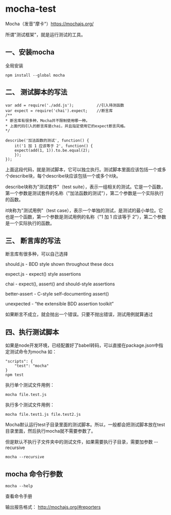 # mocha-test

Mocha（发音"摩卡"）https://mochajs.org/

所谓"测试框架"，就是运行测试的工具。

## 一、安装mocha

全局安装

    npm install --global mocha


## 二、 测试脚本的写法

    var add = require('./add.js');          //引入待测函数
    var expect = require('chai').expect;    //断言库
    /**
    * 断言库有很多种，Mocha并不限制使用哪一种。
    * 上面代码引入的断言库是chai，并且指定使用它的expect断言风格。
    */

    describe('加法函数的测试', function() {
        it('1 加 1 应该等于 2', function() {
        expect(add(1, 1)).to.be.equal(2);
        });
    });

上面这段代码，就是测试脚本，它可以独立执行。测试脚本里面应该包括一个或多个describe块，每个describe块应该包括一个或多个it块。

describe块称为"测试套件"（test suite），表示一组相关的测试。它是一个函数，第一个参数是测试套件的名称（"加法函数的测试"），第二个参数是一个实际执行的函数。

it块称为"测试用例"（test case），表示一个单独的测试，是测试的最小单位。它也是一个函数，第一个参数是测试用例的名称（"1 加 1 应该等于 2"），第二个参数是一个实际执行的函数。


## 三、 断言库的写法

断言库有很多种，可以自己选择

should.js - BDD style shown throughout these docs

expect.js - expect() style assertions

chai - expect(), assert() and should-style assertions

better-assert - C-style self-documenting assert()

unexpected - “the extensible BDD assertion toolkit”

如果断言不成立，就会抛出一个错误。只要不抛出错误，测试用例就算通过

## 四、执行测试脚本
如果是node开发环境，已经配置好了babel转码，可以直接在package.json中指定测试命令为mocha
如：

    "scripts": {
        "test": "mocha"
    }
    npm test

执行单个测试文件用例：
   
    mocha file.test.js

执行多个测试文件用例：

    mocha file.test1.js file.test2.js

Mocha默认运行test子目录里面的测试脚本。所以，一般都会把测试脚本放在test目录里面，然后执行mocha就不需要参数了。

但是默认不执行子文件夹中的测试文件，如果需要执行子目录，需要加参数 --recursive

    mocha --recursive

## mocha 命令行参数

    mocha --help

查看命令手册
    
输出报告格式： http://mochajs.org/#reporters
